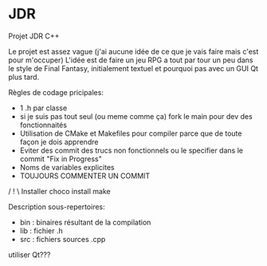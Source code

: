 # JDR
 Projet JDR C++ 

 Le projet est assez vague (j'ai aucune idée de ce que je vais faire mais c'est pour m'occuper)
 L'idée est de faire un jeu RPG a tout par tour un peu dans le style de Final Fantasy, initialement textuel et pourquoi pas avec un GUI Qt plus tard.
 
 Règles de codage pricipales:
 - 1 .h par classe
 - si je suis pas tout seul (ou meme comme ça) fork le main pour dev des fonctionnaités
 - Utilisation de CMake et Makefiles pour compiler parce que de toute façon je dois apprendre
 - Eviter des commit des trucs non fonctionnels ou le specifier dans le commit "Fix in Progress"
 - Noms de variables explicites
 - TOUJOURS COMMENTER UN COMMIT

 / ! \ Installer choco install make


 Description sous-repertoires:

 - bin : binaires résultant de la compilation
 - lib : fichier .h
 - src : fichiers sources .cpp

 utiliser Qt???